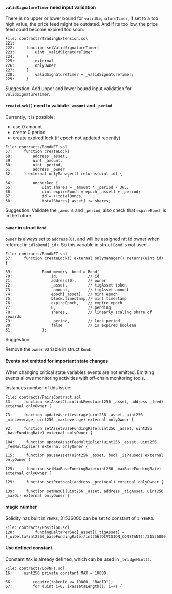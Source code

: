 


#### `validSignatureTimer` need input validation

There is no upper or lower bound for `validSignatureTimer`, if set to a too high value, the price feed might be outdated. And if its too low, the price feed could become expired too soon.

```solidity
File: contracts/TradingExtension.sol
221: 
222:     function setValidSignatureTimer(
223:         uint _validSignatureTimer
224:     )
225:         external
226:         onlyOwner
227:     {
228:         validSignatureTimer = _validSignatureTimer;
229:     }
```

Suggestion:
Add upper and lower bound input validation for `validSignatureTimer`.


#### `createLock()` need to validate `_amount` and `_period`

Currently, it is possible:
- use 0 amount
- create 0 period
- create expired lock (if epoch not updated recently)

```solidity
File: contracts/BondNFT.sol
57:     function createLock(
58:         address _asset,
59:         uint _amount,
60:         uint _period,
61:         address _owner
62:     ) external onlyManager() returns(uint id) {

64:         unchecked {
65:             uint shares = _amount * _period / 365;
66:             uint expireEpoch = epoch[_asset] + _period;
67:             id = ++totalBonds;
68:             totalShares[_asset] += shares;
```

Suggestion:
Validate the `_amount` and `_period`, also check that `expireEpoch` is in the future.



#### `owner` in struct `Bond`

`owner` is always set to `address(0)`, and will be assigned nft id owner when referred in `idToBond(_id)`. So this variable in struct `Bond` is not used. 

```solidity
File: contracts/BondNFT.sol
57:     function createLock() external onlyManager() returns(uint id) {

69:             Bond memory _bond = Bond(
70:                 id,             // id
71:                 address(0),     // owner
72:                 _asset,         // tigAsset token
73:                 _amount,        // tigAsset amount
74:                 epoch[_asset],  // mint epoch
75:                 block.timestamp,// mint timestamp
76:                 expireEpoch,    // expire epoch
77:                 0,              // pending
78:                 shares,         // linearly scaling share of rewards
79:                 _period,        // lock period
80:                 false           // is expired boolean
81:             );
```

Suggestion:

Remove the `owner` variable in struct `Bond`.


#### Events not emitted for important state changes

When changing critical state variables events are not emitted. Emitting events allows monitoring activities with off-chain monitoring tools.

Instances number of this issue: 
```solidity 
File: contracts/PairsContract.sol
33:     function setAssetChainlinkFeed(uint256 _asset, address _feed) external onlyOwner {

73:     function updateAssetLeverage(uint256 _asset, uint256 _minLeverage, uint256 _maxLeverage) external onlyOwner {

92:     function setAssetBaseFundingRate(uint256 _asset, uint256 _baseFundingRate) external onlyOwner {

104:     function updateAssetFeeMultiplier(uint256 _asset, uint256 _feeMultiplier) external onlyOwner {

115:     function pauseAsset(uint256 _asset, bool _isPaused) external onlyOwner {

125:     function setMaxBaseFundingRate(uint256 _maxBaseFundingRate) external onlyOwner {

129:     function setProtocol(address _protocol) external onlyOwner {

139:     function setMaxOi(uint256 _asset, address _tigAsset, uint256 _maxOi) external onlyOwner {
```

#### magic number

Solidity has built in `YEARS`, 31536000 can be set to constant of `1 YEARS`.

```solidity
File: contracts/Position.sol
120:         fundingDeltaPerSec[_asset][_tigAsset] = (_oiDelta*int256(_baseFundingRate)/int256(DIVISION_CONSTANT))/31536000;
```

#### Use defined constant

Constant `MAX` is already defined, which can be used in `_bridgeMint()`.

```solidity
File: contracts/GovNFT.sol
16:     uint256 private constant MAX = 10000;

66:         require(tokenId <= 10000, "BadID");
67:         for (uint i=0; i<assetsLength(); i++) {
```










